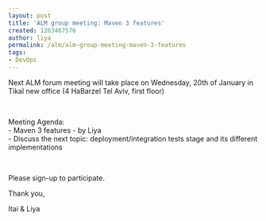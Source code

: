 ```yaml
---
layout: post
title: 'ALM group meeting: Maven 3 features'
created: 1263467576
author: liya
permalink: /alm/alm-group-meeting-maven-3-features
tags:
- DevOps
---
```

<p>Next ALM forum meeting will take place on Wednesday, 20th of January in Tikal new office (4 HaBarzel Tel Aviv, first floor)</p>
<p>&nbsp;</p>
<p>Meeting Agenda:<br />
- Maven 3 features - by Liya<br />
- Discuss the next topic: deployment/integration tests stage and its different implementations</p>
<p>&nbsp;</p>
<p>Please sign-up to participate.</p>
<p>Thank you,</p>
<p>Itai &amp; Liya</p>
